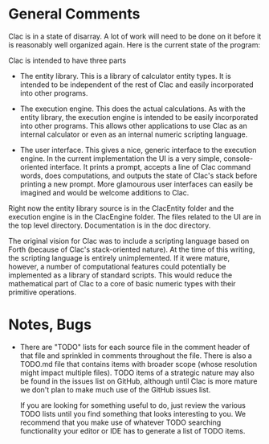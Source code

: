 
General Comments
================

Clac is in a state of disarray. A lot of work will need to be done on it before it is reasonably
well organized again. Here is the current state of the program:

Clac is intended to have three parts

+ The entity library. This is a library of calculator entity types. It is intended to be
  independent of the rest of Clac and easily incorporated into other programs.

+ The execution engine. This does the actual calculations. As with the entity library, the
  execution engine is intended to be easily incorporated into other programs. This allows other
  applications to use Clac as an internal calculator or even as an internal numeric scripting
  language.

+ The user interface. This gives a nice, generic interface to the execution engine. In the
  current implementation the UI is a very simple, console-oriented interface. It prints a
  prompt, accepts a line of Clac command words, does computations, and outputs the state of
  Clac's stack before printing a new prompt. More glamourous user interfaces can easily be
  imagined and would be welcome additions to Clac.

Right now the entity library source is in the ClacEntity folder and the execution engine is in
the ClacEngine folder. The files related to the UI are in the top level directory. Documentation
is in the doc directory.

The original vision for Clac was to include a scripting language based on Forth (because of
Clac's stack-oriented nature). At the time of this writing, the scripting language is entirely
unimplemented. If it were mature, however, a number of computational features could potentially
be implemented as a library of standard scripts. This would reduce the mathematical part of Clac
to a core of basic numeric types with their primitive operations.

Notes, Bugs
===========

+ There are "TODO" lists for each source file in the comment header of that file and sprinkled
  in comments throughout the file. There is also a TODO.md file that contains items with broader
  scope (whose resolution might impact multiple files). TODO items of a strategic nature may
  also be found in the issues list on GitHub, although until Clac is more mature we don't plan
  to make much use of the GitHub issues list.
  
  If you are looking for something useful to do, just review the various TODO lists until you
  find something that looks interesting to you. We recommend that you make use of whatever TODO
  searching functionality your editor or IDE has to generate a list of TODO items.
  